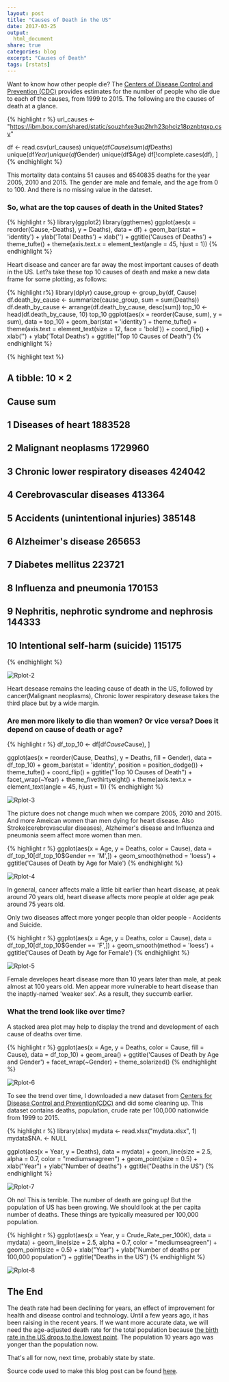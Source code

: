 ```yaml
---
layout: post
title: "Causes of Death in the US"
date: 2017-03-25
output:
  html_document
share: true
categories: blog
excerpt: "Causes of Death"
tags: [rstats]
---
```




Want to know how other people die? The [Centers of Disease Control and Prevention (CDC)](https://wonder.cdc.gov/ucd-icd10.html) provides estimates for the number of people who die due to each of the causes, from 1999 to 2015. The following are the causes of death at a glance.


{% highlight r %}
url_causes <- "https://ibm.box.com/shared/static/souzhfxe3up2hrh23phciz18pznbtqxp.csv"

df <- read.csv(url_causes)
unique(df$Cause)
sum(df$Deaths)
unique(df$Year)
unique(df$Gender)
unique(df$Age)
df[!complete.cases(df), ]
{% endhighlight %}

This mortality data contains 51 causes and 6540835 deaths for the year 2005, 2010 and 2015. The gender are male and female, and the age from 0 to 100. And there is no missing value in the dateset.

### So, what are the top causes of death in the United States?


{% highlight r %}
library(ggplot2)
library(ggthemes)
ggplot(aes(x = reorder(Cause,-Deaths), y = Deaths), data = df) + 
  geom_bar(stat = 'identity') +
  ylab('Total Deaths') +
  xlab('') +
  ggtitle('Causes of Deaths') +
  theme_tufte() +
  theme(axis.text.x = element_text(angle = 45, hjust = 1))
{% endhighlight %}


Heart disease and cancer are far away the most important causes of death in the US. Let?s take these top 10 causes of death and make a new data frame for some plotting, as follows:


{% highlight r%}
library(dplyr)
cause_group <- group_by(df, Cause)
df.death_by_cause <- summarize(cause_group, 
                               sum = sum(Deaths))
df.death_by_cause <- arrange(df.death_by_cause, desc(sum))
top_10 <- head(df.death_by_cause, 10)
top_10
ggplot(aes(x = reorder(Cause, sum), y = sum), data = top_10) +
  geom_bar(stat = 'identity') +
  theme_tufte() +
  theme(axis.text = element_text(size = 12, face = 'bold')) +
  coord_flip() +
  xlab('') +
  ylab('Total Deaths') +
  ggtitle("Top 10 Causes of Death")
{% endhighlight %}


{% highlight text %}
## A tibble: 10 × 2
##                                         Cause     sum
##                                        <fctr>   <int>
## 1                            Diseases of heart 1883528
## 2                          Malignant neoplasms 1729960
## 3           Chronic lower respiratory diseases  424042
## 4                     Cerebrovascular diseases  413364
## 5           Accidents (unintentional injuries)  385148
## 6                          Alzheimer's disease  265653
## 7                            Diabetes mellitus  223721
## 8                      Influenza and pneumonia  170153
## 9  Nephritis, nephrotic syndrome and nephrosis  144333
## 10             Intentional self-harm (suicide)  115175
{% endhighlight %}

![Rplot-2](/figs/2017-03-25-Causes-of-Death/Rplot-2.png)

Heart desease remains the leading cause of death in the US, followed by cancer(Malignant neoplasms), Chronic lower respiratory desease takes the third place but by a wide margin.

### Are men more likely to die than women? Or vice versa? Does it depend on cause of death or age?

{% highlight r %}
df_top_10 <- df[df$Cause %in% unique(top_10$Cause), ]

ggplot(aes(x = reorder(Cause, Deaths), y = Deaths, fill = Gender), data = df_top_10) +
  geom_bar(stat = 'identity', position = position_dodge()) +
  theme_tufte() +
  coord_flip() +
  ggtitle("Top 10 Causes of Death") +
  facet_wrap(~Year) +
  theme_fivethirtyeight() +
  theme(axis.text.x = element_text(angle = 45, hjust = 1)) 
{% endhighlight %}

![Rplot-3](/figs/2017-03-25-Causes-of-Death/Rplot-3.png)


The picture does not change much when we compare 2005, 2010 and 2015. And more Ameican women than men dying for heart disease. Also Stroke(cerebrovascular diseases), Alzheimer's disease and Influenza and pneumonia seem affect more women than men. 


{% highlight r %}
ggplot(aes(x = Age, y = Deaths, color = Cause), 
       data = df_top_10[df_top_10$Gender == 'M',]) +
  geom_smooth(method = 'loess') +
  ggtitle('Causes of Death by Age for Male')
{% endhighlight %}

![Rplot-4](/figs/2017-03-25-Causes-of-Death/Rplot-4.png)

In general, cancer affects male a little bit earlier than heart disease, at peak around 70 years old, heart disease affects more people at older age peak around 75 years old. 

Only two diseases affect more yonger people than older people - Accidents and Suicide.  

{% highlight r %}
ggplot(aes(x = Age, y = Deaths, color = Cause), 
       data = df_top_10[df_top_10$Gender == 'F',]) +
  geom_smooth(method = 'loess') +
  ggtitle('Causes of Death by Age for Female')
{% endhighlight %}

![Rplot-5](/figs/2017-03-25-Causes-of-Death/Rplot-5.png)

Female developes heart disease more than 10 years later than male, at peak almost at 100 years old. Men appear more vulnerable to heart disease than the inaptly-named 'weaker sex'. As a result, they succumb earlier.

### What the trend look like over time?

A stacked area plot may help to display the trend and development of each cause of deaths over time. 

{% highlight r %}
ggplot(aes(x = Age, y = Deaths, color = Cause, fill = Cause), 
       data = df_top_10) +
  geom_area() +
  ggtitle('Causes of Death by Age and Gender') +
  facet_wrap(~Gender) +
  theme_solarized()
{% endhighlight %}

![Rplot-6](/figs/2017-03-25-Causes-of-Death/Rplot-6.png)

To see the trend over time, I downloaded a new dataset from [Centers for Disease Control and Prevention(CDC)](https://wonder.cdc.gov/ucd-icd10.html) and did some cleaning up. This dataset contains deaths, population, crude rate per 100,000 nationwide from 1999 to 2015.


{% highlight r %}
library(xlsx)
mydata <- read.xlsx("mydata.xlsx", 1)
mydata$NA. <- NULL

ggplot(aes(x = Year, y = Deaths), data = mydata) +
        geom_line(size = 2.5, alpha = 0.7, color = "mediumseagreen") +
        geom_point(size = 0.5) + xlab("Year") + ylab("Number of deaths") +
        ggtitle("Deaths in the US")
{% endhighlight %}

![Rplot-7](/figs/2017-03-25-Causes-of-Death/Rplot-7.png)

Oh no! This is terrible. The number of death are going up! But the population of US has been growing. We should look at the per capita number of deaths. These things are typically measured per 100,000 population.

{% highlight r %}
ggplot(aes(x = Year, y = Crude_Rate_per_100K), data = mydata) +
        geom_line(size = 2.5, alpha = 0.7, color = "mediumseagreen") +
        geom_point(size = 0.5) + xlab("Year") + ylab("Number of deaths per 100,000 population") +
        ggtitle("Deaths in the US")
{% endhighlight %}

![Rplot-8](/figs/2017-03-25-Causes-of-Death/Rplot-8.png)

## The End

The death rate had been declining for years, an effect of improvement for health and disease control and technology. Until a few years ago, it has been raising in the recent years. If we want more accurate data, we will need the age-adjusted death rate for the total population because [the birth rate in the US drops to the lowest point](http://www.cnn.com/2016/08/11/health/us-lowest-fertility-rate/). The population 10 years ago was yonger than the population now. 

That's all for now, next time, probably state by state.

Source code used to make this blog post can be found [here](https://github.com/susanli2016/Data-Analysis-with-R/blob/master/causeofDeath.Rmd).